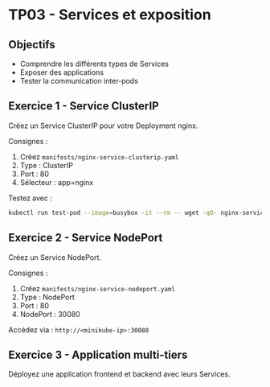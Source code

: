 # TP03 - Services et exposition

## Objectifs
- Comprendre les différents types de Services
- Exposer des applications
- Tester la communication inter-pods

## Exercice 1 - Service ClusterIP
Créez un Service ClusterIP pour votre Deployment nginx.

Consignes :
1. Créez `manifests/nginx-service-clusterip.yaml`
2. Type : ClusterIP
3. Port : 80
4. Sélecteur : app=nginx

Testez avec :
```bash
kubectl run test-pod --image=busybox -it --rm -- wget -qO- nginx-service
```

## Exercice 2 - Service NodePort
Créez un Service NodePort.

Consignes :
1. Créez `manifests/nginx-service-nodeport.yaml`
2. Type : NodePort
3. Port : 80
4. NodePort : 30080

Accédez via : `http://<minikube-ip>:30080`

## Exercice 3 - Application multi-tiers
Déployez une application frontend et backend avec leurs Services.
